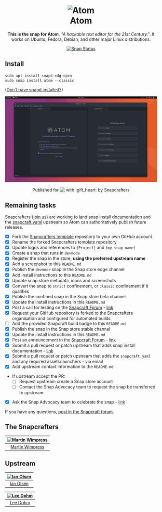 <h1 align="center">
  <img src="https://avatars0.githubusercontent.com/u/1089146?v=3&s=200" alt="Atom">
  <br />
  Atom
</h1>

<p align="center"> <b>This is the snap for Atom</b>, <i>"A hackable
text editor for the 21st Century."</i>. It works on Ubuntu, Fedora,
Debian, and other major Linux distributions.</p>

<p align="center"><a href="https://build.snapcraft.io/user/snapcrafters/discord"><img src="https://build.snapcraft.io/badge/snapcrafters/discord.svg" alt="Snap Status"></a>
</p>

## Install

    sudo apt install snapd-xdg-open
    sudo snap install atom --classic

([Don't have snapd installed?](https://snapcraft.io/docs/core/install))

![Atom](screenshot.png?raw=true "Atom")

<p align="center">Published for <img src="http://anything.codes/slack-emoji-for-techies/emoji/tux.png" align="top" width="24" /> with :gift_heart: by Snapcrafters</p>

## Remaining tasks

Snapcrafters ([join us](https://forum.snapcraft.io/t/join-snapcrafters/1325)) are working to land snap install documentation and the [snapcraft.yaml](https://github.com/snapcrafters/atom/blob/master/snap/snapcraft.yaml) upstream so Atom can authoritatively publish future releases.

  - [x] Fork the [Snapcrafters template](https://github.com/snapcrafters/fork-and-rename-me) repository to your own GitHub account
  - [x] Rename the forked Snapcrafters template repository
  - [x] Update logos and references to `[Project]` and `[my-snap-name]`
  - [x] Create a snap that runs in `devmode`
  - [x] Register the snap in the store, **using the preferred upstream name**
  - [x] Add a screenshot to this `README.md`
  - [x] Publish the `devmode` snap in the Snap store edge channel
  - [x] Add install instructions to this `README.md`
  - [x] Update snap store metadata, icons and screenshots
  - [x] Convert the snap to `strict` confinement, or `classic` confinement if it qualifies
  - [x] Publish the confined snap in the Snap store beta channel
  - [x] Update the install instructions in this `README.md`
  - [x] Post a call for testing on the [Snapcraft Forum](https://forum.snapcraft.io) - [link](https://insights.ubuntu.com/2017/05/11/atom-is-now-available-as-a-snap-for-ubuntu/)
  - [x] Request your GitHub repository is forked to the Snapcrafters organisation and configured for automated builds
  - [ ] Add the provided Snapcraft build badge to this `README.md`
  - [x] Publish the snap in the Snap store stable channel
  - [x] Update the install instructions in this `README.md`
  - [X] Post an announcement in the [Snapcraft Forum](https://forum.snapcraft.io) - [link](https://insights.ubuntu.com/2017/05/11/atom-is-now-available-as-a-snap-for-ubuntu/)
  - [x] Submit a pull request or patch upstream that adds snap install documentation - [link](https://github.com/atom/atom/pull/14313)
  - [x] Submit a pull request or patch upstream that adds the `snapcraft.yaml` and any required assets/launchers - via email
  - [x] Add upstream contact information to the `README.md`  
  - If upstream accept the PR:
    - [ ] Request upstream create a Snap store account
    - [ ] Contact the Snap Advocacy team to request the snap be transferred to upstream
  - [x] Ask the Snap Advocacy team to celebrate the snap - [link](https://insights.ubuntu.com/2017/05/11/atom-is-now-available-as-a-snap-for-ubuntu/)

If you have any questions, [post in the Snapcraft forum](https://forum.snapcraft.io).

## The Snapcrafters

| [![Martin Wimpress](http://gravatar.com/avatar/ce95823a37d9ffa2e65a31cc60a2c42a/?s=128)](https://github.com/flexiondotorg/) |
| :---: |
| [Martin Wimpress](https://github.com/flexiondotorg/) |

## Upstream

| [![Ian Olsen](https://avatars0.githubusercontent.com/u/553742?v=3&s=128)](https://github.com/iolsen) |
| :---: |
| [Ian Olsen](https://github.com/iolsen) |

| [![Lee Dohm](https://avatars3.githubusercontent.com/u/1038121?v=3&s=128)](https://github.com/lee-dohm) |
| :---: |
| [Lee Dohm](https://github.com/lee-dohm) |
